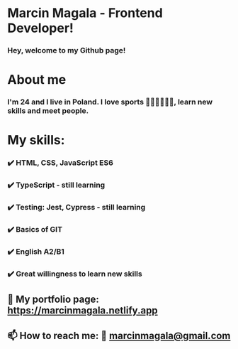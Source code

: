 # Marcin Magala - Frontend Developer!
### Hey, welcome to my Github page!
# About me
### I'm 24 and I live in Poland. I love sports 🚴‍♂️🚵‍♀️🏃‍♂️, learn new skills and meet people.
# My skills:
### :heavy_check_mark: HTML, CSS, JavaScript ES6 
### :heavy_check_mark: TypeScript - still learning 
### :heavy_check_mark: Testing: Jest, Cypress - still learning 
### :heavy_check_mark: Basics of GIT 
### :heavy_check_mark: English A2/B1 
### :heavy_check_mark: Great willingness to learn new skills 
## 🧐 My portfolio page: https://marcinmagala.netlify.app
## 📫 How to reach me: 📧 marcinmagala@gmail.com

<!--
**marcinmagala/marcinmagala** is a ✨ _special_ ✨ repository because its `README.md` (this file) appears on your GitHub profile.

Here are some ideas to get you started:

- 🔭 I’m currently working on ...
- 🌱 I’m currently learning ...
- 👯 I’m looking to collaborate on ...
- 🤔 I’m looking for help with ...
- 💬 Ask me about ...
- 📫 How to reach me: ...
- 😄 Pronouns: ...
- ⚡ Fun fact: ...
-->
